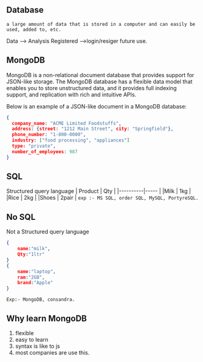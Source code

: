 ## Database 
```a large amount of data that is stored in a computer and can easily be used, added to, etc.```

Data --> Analysis
Registered -->login/resiger
future use.

## MongoDB

MongoDB is a non-relational document database that provides support for JSON-like storage. The MongoDB database has a flexible data model that enables you to store unstructured data, and it provides full indexing support, and replication with rich and intuitive APIs.

Below is an example of a JSON-like document in a MongoDB database:

```JSON
{
  company_name: "ACME Limited Foodstuffs",
  address: {street: "1212 Main Street", city: "Springfield"},
  phone_number: "1-800-0000",
  industry: ["food processing", "appliances"]
  type: "private",
  number_of_employees: 987
}
```
## SQL 
Structured query language
| Product  | Qty  | 
|----------|----- |
|Milk   |  1kg    |
|Rice   |  2kg    |
|Shoes  |   2pair |
`exp :- MS SQL, order SQL, MySQL, PortyreSQL.`
## No SQL 
Not a Structured query language
```JSON
{
    name:"milk",
    Qty:"1ltr"
}
{
    name:"laptop",
    ram:"2GB",
    brand:"Apple"
}
```
`Exp:- MongoDB, consandra.`

## Why learn MongoDB
1. flexible
2. easy to learn
3. syntax is like to js
4. most companies are use this.